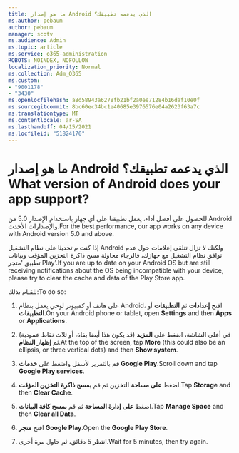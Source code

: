 ```yaml
---
title: ما هو إصدار Android الذي يدعمه تطبيقك؟
ms.author: pebaum
author: pebaum
manager: scotv
ms.audience: Admin
ms.topic: article
ms.service: o365-administration
ROBOTS: NOINDEX, NOFOLLOW
localization_priority: Normal
ms.collection: Adm_O365
ms.custom:
- "9001178"
- "3430"
ms.openlocfilehash: a8d58943a6278fb21bf2a0ee71284b16daf10e0f
ms.sourcegitcommit: 8bc60ec34bc1e40685e3976576e04a2623f63a7c
ms.translationtype: MT
ms.contentlocale: ar-SA
ms.lasthandoff: 04/15/2021
ms.locfileid: "51824170"
---
```

# <a name="what-version-of-android-does-your-app-support"></a><span data-ttu-id="fc65a-102">ما هو إصدار Android الذي يدعمه تطبيقك؟</span><span class="sxs-lookup"><span data-stu-id="fc65a-102">What version of Android does your app support?</span></span>

<span data-ttu-id="fc65a-103">للحصول على أفضل أداء، يعمل تطبيقنا على أي جهاز باستخدام الإصدار 5.0 من Android والإصدارات الأحدث.</span><span class="sxs-lookup"><span data-stu-id="fc65a-103">For the best performance, our app works on any device with Android version 5.0 and above.</span></span>

<span data-ttu-id="fc65a-104">إذا كنت م تحديثا على نظام التشغيل Android ولكنك لا تزال تتلقى إعلامات حول عدم توافق نظام التشغيل مع جهازك، فالرجاء محاولة مسح ذاكرة التخزين المؤقت وبيانات تطبيق 'متجر Play'.</span><span class="sxs-lookup"><span data-stu-id="fc65a-104">If you are up to date on your Android OS but are still receiving notifications about the OS being incompatible with your device, please try to clear the cache and data of the Play Store app.</span></span>

<span data-ttu-id="fc65a-105">للقيام بذلك:</span><span class="sxs-lookup"><span data-stu-id="fc65a-105">To do so:</span></span> 

1. <span data-ttu-id="fc65a-106">على هاتف أو كمبيوتر لوحي يعمل بنظام Android، افتح **إعدادات** ثم **التطبيقات** أو **التطبيقات**.</span><span class="sxs-lookup"><span data-stu-id="fc65a-106">On your Android phone or tablet, open **Settings** and then **Apps** or **Applications**.</span></span>

2. <span data-ttu-id="fc65a-107">في أعلى الشاشة، اضغط على **المزيد** (قد يكون هذا أيضا بفاة، أو ثلاث نقاط عمودية) ثم **إظهار النظام**.</span><span class="sxs-lookup"><span data-stu-id="fc65a-107">At the top of the screen, tap **More** (this could also be an ellipsis, or three vertical dots) and then **Show system**.</span></span> 

3. <span data-ttu-id="fc65a-108">قم بالتمرير لأسفل واضغط على **خدمات Google Play**.</span><span class="sxs-lookup"><span data-stu-id="fc65a-108">Scroll down and tap **Google Play services**.</span></span> 

4. <span data-ttu-id="fc65a-109">اضغط **على مساحة** التخزين ثم قم **بمسح ذاكرة التخزين المؤقت**.</span><span class="sxs-lookup"><span data-stu-id="fc65a-109">Tap **Storage** and then **Clear Cache**.</span></span> 

5. <span data-ttu-id="fc65a-110">اضغط **على إدارة المساحة** ثم قم **بمسح كافة البيانات**.</span><span class="sxs-lookup"><span data-stu-id="fc65a-110">Tap **Manage Space** and then **Clear all Data**.</span></span> 

6. <span data-ttu-id="fc65a-111">افتح **متجر Google Play**.</span><span class="sxs-lookup"><span data-stu-id="fc65a-111">Open the **Google Play Store**.</span></span> 

7. <span data-ttu-id="fc65a-112">انتظر 5 دقائق، ثم حاول مرة أخرى.</span><span class="sxs-lookup"><span data-stu-id="fc65a-112">Wait for 5 minutes, then try again.</span></span> 